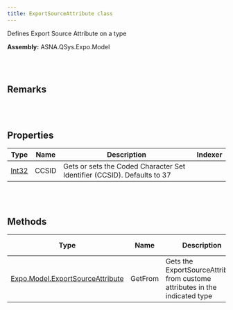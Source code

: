 ```yaml
---
title: ExportSourceAttribute class
---
```


Defines Export Source Attribute on a type

**Assembly:** ASNA.QSys.Expo.Model

<br>
<br>

## Remarks

<br>
<br>

## Properties

| Type | Name | Description | Indexer
| --- | --- | --- | --- 
| [Int32](https://docs.microsoft.com/en-us/dotnet/api/system.int32?view=net-5.0) | CCSID | Gets or sets the Coded Character Set Identifier (CCSID). Defaults to 37 | 

<br>
<br>

## Methods

| Type | Name | Description | Return Description 
| --- | --- | --- | --- 
| [Expo.Model.ExportSourceAttribute](/reference/asna-qsys-expo/expo-model/export-source-attribute.html) | GetFrom | Gets the ExportSourceAttribute from custome attributes in the indicated type | The attribute

<br>
<br>

